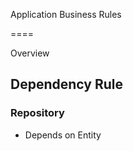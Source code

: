 Application Business Rules

====

Overview

## Dependency Rule

### Repository

* Depends on Entity
